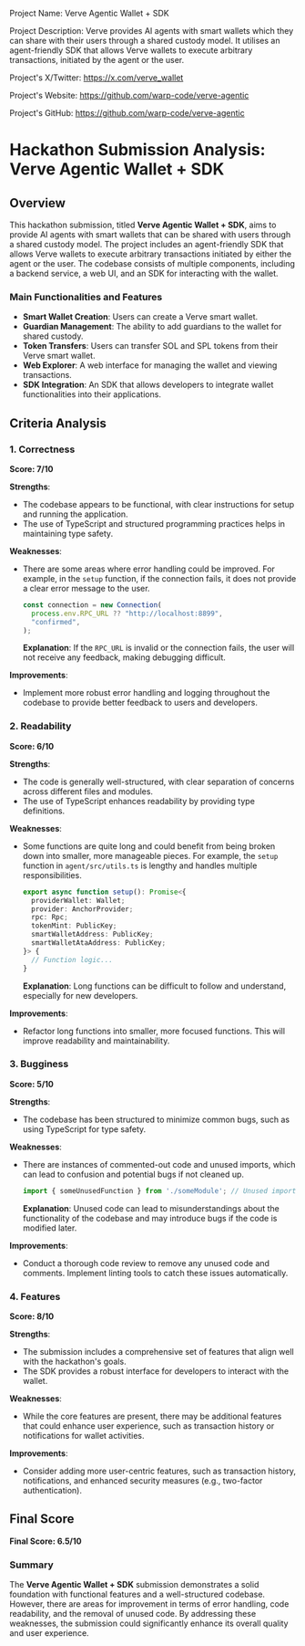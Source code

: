 
Project Name: Verve Agentic Wallet + SDK


Project Description: Verve provides AI agents with smart wallets which they can share with their users through a shared custody model. It utilises an agent-friendly SDK that allows Verve wallets to execute arbitrary transactions, initiated by the agent or the user.


Project's X/Twitter: https://x.com/verve_wallet


Project's Website: https://github.com/warp-code/verve-agentic


Project's GitHub: https://github.com/warp-code/verve-agentic






# Hackathon Submission Analysis: Verve Agentic Wallet + SDK

## Overview
This hackathon submission, titled **Verve Agentic Wallet + SDK**, aims to provide AI agents with smart wallets that can be shared with users through a shared custody model. The project includes an agent-friendly SDK that allows Verve wallets to execute arbitrary transactions initiated by either the agent or the user. The codebase consists of multiple components, including a backend service, a web UI, and an SDK for interacting with the wallet.

### Main Functionalities and Features
- **Smart Wallet Creation**: Users can create a Verve smart wallet.
- **Guardian Management**: The ability to add guardians to the wallet for shared custody.
- **Token Transfers**: Users can transfer SOL and SPL tokens from their Verve smart wallet.
- **Web Explorer**: A web interface for managing the wallet and viewing transactions.
- **SDK Integration**: An SDK that allows developers to integrate wallet functionalities into their applications.

## Criteria Analysis

### 1. Correctness
**Score: 7/10**

**Strengths**:
- The codebase appears to be functional, with clear instructions for setup and running the application.
- The use of TypeScript and structured programming practices helps in maintaining type safety.

**Weaknesses**:
- There are some areas where error handling could be improved. For example, in the `setup` function, if the connection fails, it does not provide a clear error message to the user.
  
  ```typescript
  const connection = new Connection(
    process.env.RPC_URL ?? "http://localhost:8899",
    "confirmed",
  );
  ```

  **Explanation**: If the `RPC_URL` is invalid or the connection fails, the user will not receive any feedback, making debugging difficult.

**Improvements**:
- Implement more robust error handling and logging throughout the codebase to provide better feedback to users and developers.

### 2. Readability
**Score: 6/10**

**Strengths**:
- The code is generally well-structured, with clear separation of concerns across different files and modules.
- The use of TypeScript enhances readability by providing type definitions.

**Weaknesses**:
- Some functions are quite long and could benefit from being broken down into smaller, more manageable pieces. For example, the `setup` function in `agent/src/utils.ts` is lengthy and handles multiple responsibilities.

  ```typescript
  export async function setup(): Promise<{
    providerWallet: Wallet;
    provider: AnchorProvider;
    rpc: Rpc;
    tokenMint: PublicKey;
    smartWalletAddress: PublicKey;
    smartWalletAtaAddress: PublicKey;
  }> {
    // Function logic...
  }
  ```

  **Explanation**: Long functions can be difficult to follow and understand, especially for new developers.

**Improvements**:
- Refactor long functions into smaller, more focused functions. This will improve readability and maintainability.

### 3. Bugginess
**Score: 5/10**

**Strengths**:
- The codebase has been structured to minimize common bugs, such as using TypeScript for type safety.

**Weaknesses**:
- There are instances of commented-out code and unused imports, which can lead to confusion and potential bugs if not cleaned up.

  ```typescript
  import { someUnusedFunction } from './someModule'; // Unused import
  ```

  **Explanation**: Unused code can lead to misunderstandings about the functionality of the codebase and may introduce bugs if the code is modified later.

**Improvements**:
- Conduct a thorough code review to remove any unused code and comments. Implement linting tools to catch these issues automatically.

### 4. Features
**Score: 8/10**

**Strengths**:
- The submission includes a comprehensive set of features that align well with the hackathon's goals.
- The SDK provides a robust interface for developers to interact with the wallet.

**Weaknesses**:
- While the core features are present, there may be additional features that could enhance user experience, such as transaction history or notifications for wallet activities.

**Improvements**:
- Consider adding more user-centric features, such as transaction history, notifications, and enhanced security measures (e.g., two-factor authentication).

## Final Score
**Final Score: 6.5/10**

### Summary
The **Verve Agentic Wallet + SDK** submission demonstrates a solid foundation with functional features and a well-structured codebase. However, there are areas for improvement in terms of error handling, code readability, and the removal of unused code. By addressing these weaknesses, the submission could significantly enhance its overall quality and user experience.